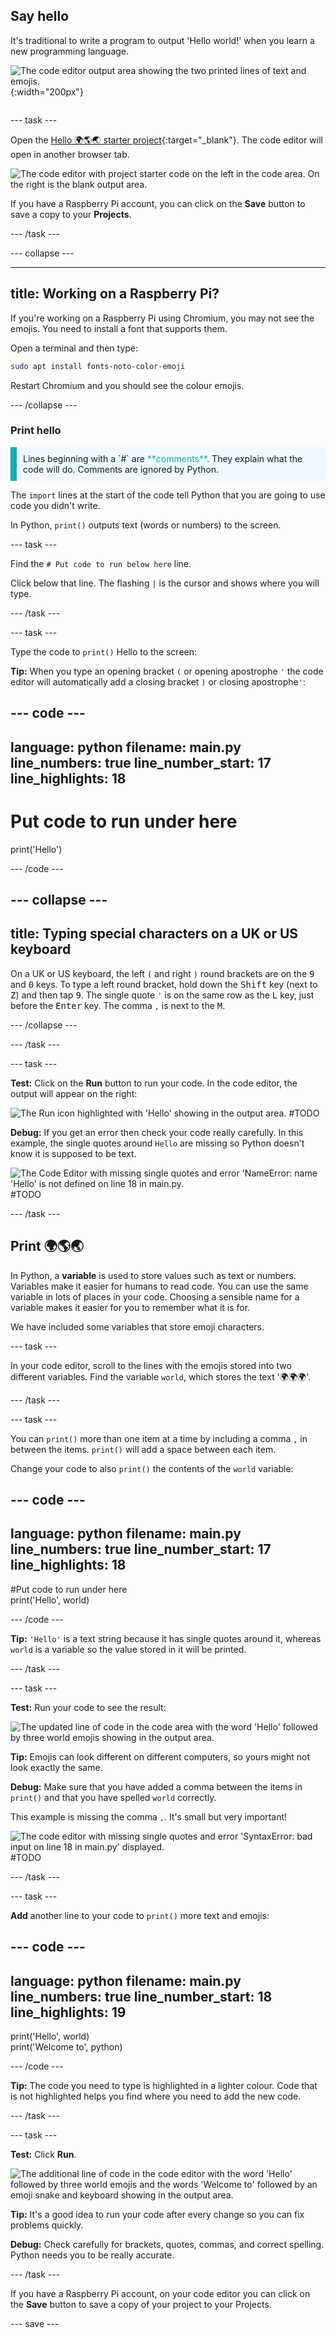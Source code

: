## Say hello

<div style="display: flex; flex-wrap: wrap">
<div style="flex-basis: 200px; flex-grow: 1; margin-right: 15px;">
It's traditional to write a program to output 'Hello world!' when you learn a new programming language.
</div>
<div>

![The code editor output area showing the two printed lines of text and emojis.](images/say_hello.png){:width="200px"}

</div>
</div>

--- task ---

Open the [Hello 🌍🌎🌏 starter project](https://editor.raspberrypi.org/en/projects/hello-world-starter){:target="_blank"}. The code editor will open in another browser tab.

![The code editor with project starter code on the left in the code area. On the right is the blank output area.](images/starter_project.png)

If you have a Raspberry Pi account, you can click on the **Save** button to save a copy to your **Projects**.

--- /task ---

--- collapse ---

---
title: Working on a Raspberry Pi?
---

If you're working on a Raspberry Pi using Chromium, you may not see the emojis. You need to install a font that supports them.

Open a terminal and then type:

```bash
sudo apt install fonts-noto-color-emoji
```

Restart Chromium and you should see the colour emojis.

--- /collapse ---

### Print hello

<p style="border-left: solid; border-width:10px; border-color: #0faeb0; background-color: aliceblue; padding: 10px;">
Lines beginning with a `#` are <span style="color: #0faeb0">**comments**</span>. They explain what the code will do. Comments are ignored by Python.
</p>

The `import` lines at the start of the code tell Python that you are going to use code you didn't write.

In Python, `print()` outputs text (words or numbers) to the screen.

--- task ---

Find the `# Put code to run below here` line.

Click below that line. The flashing `|` is the cursor and shows where you will type.

--- /task ---

--- task ---

Type the code to `print()` Hello to the screen:

**Tip:** When you type an opening bracket `(` or opening apostrophe `'` the code editor will automatically add a closing bracket `)` or closing apostrophe`'`:

--- code ---
---
language: python
filename: main.py
line_numbers: true
line_number_start: 17
line_highlights: 18
---

# Put code to run under here    
print('Hello')

--- /code ---

--- collapse ---
---
title: Typing special characters on a UK or US keyboard
---

On a UK or US keyboard, the left `(` and right `)` round brackets are on the <kbd>9</kbd> and <kbd>0</kbd> keys. To type a left round bracket, hold down the <kbd>Shift</kbd> key (next to <kbd>Z</kbd>) and then tap <kbd>9</kbd>.
The single quote `'` is on the same row as the <kbd>L</kbd> key, just before the <kbd>Enter</kbd> key.
The comma `,` is next to the <kbd>M</kbd>.

--- /collapse ---

--- /task ---

--- task ---

**Test:** Click on the **Run** button to run your code. In the code editor, the output will appear on the right:

![The Run icon highlighted with 'Hello' showing in the output area. ](images/run_hello.png) #TODO

**Debug:** If you get an error then check your code really carefully. In this example, the single quotes around `Hello` are missing so Python doesn't know it is supposed to be text.

![The Code Editor with missing single quotes and error 'NameError: name 'Hello' is not defined on line 18 in main.py.](images/hello_error.png) #TODO

--- /task ---

## Print 🌍🌎🌏

In Python, a **variable** is used to store values such as text or numbers. Variables make it easier for humans to read code. You can use the same variable in lots of places in your code. Choosing a sensible name for a variable makes it easier for you to remember what it is for.

We have included some variables that store emoji characters.

--- task ---

In your code editor, scroll to the lines with the emojis stored into two different variables. Find the variable `world`, which stores the text '🌍🌍🌍'.

--- /task --- 

--- task ---

You can `print()` more than one item at a time by including a comma `,` in between the items. `print()` will add a space between each item.
 
Change your code to also `print()` the contents of the `world` variable:

--- code ---
---
language: python
filename: main.py
line_numbers: true
line_number_start: 17
line_highlights: 18
---

#Put code to run under here    
print('Hello', world) 

--- /code ---

**Tip:** `'Hello'` is a text string because it has single quotes around it, whereas `world` is a variable so the value stored in it will be printed. 

--- /task ---

--- task ---

**Test:** Run your code to see the result:

![The updated line of code in the code area with the word 'Hello' followed by three world emojis showing in the output area.](images/run_hello_world.png)

**Tip:** Emojis can look different on different computers, so yours might not look exactly the same.

**Debug:** Make sure that you have added a comma between the items in `print()` and that you have spelled `world` correctly.

This example is missing the comma `,`. It's small but very important!

![The code editor with missing single quotes and error 'SyntaxError: bad input on line 18 in main.py' displayed.](images/comma_error.png) #TODO

--- /task ---

--- task ---

**Add** another line to your code to `print()` more text and emojis:

--- code ---
---
language: python
filename: main.py
line_numbers: true
line_number_start: 18
line_highlights: 19
---

print('Hello', world)    
print('Welcome to', python) 

--- /code ---

**Tip:** The code you need to type is highlighted in a lighter colour. Code that is not highlighted helps you find where you need to add the new code.

--- /task ---

--- task ---

**Test:** Click **Run**. 

![The additional line of code in the code editor with the word 'Hello' followed by three world emojis and the words 'Welcome to' followed by an emoji snake and keyboard showing in the output area.](images/run_multiple.png)

**Tip:** It's a good idea to run your code after every change so you can fix problems quickly.

**Debug:** Check carefully for brackets, quotes, commas, and correct spelling. Python needs you to be really accurate.

--- /task ---

If you have a Raspberry Pi account, on your code editor you can click on the **Save** button to save a copy of your project to your Projects.

--- save ---
